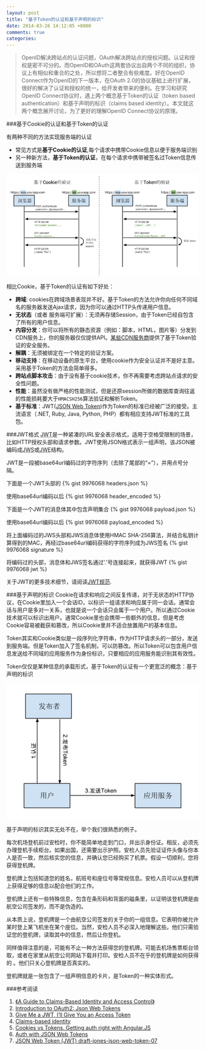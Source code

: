 ```yaml
---
layout: post
title: "基于Token的认证和基于声明的标识"
date: 2014-03-26 14:12:05 +0800
comments: true
categories: 
---
```


> OpenID解决跨站点的认证问题，OAuth解决跨站点的授权问题。认证和授权是密不可分的。而OpenID和OAuth这两套协议出自两个不同的组织，协议上有相似和重合的之处，所以想将二者整合有些难度。好在OpenID Connect作为OpenID的下一版本，在OAuth 2.0的协议基础上进行扩展，很好的解决了认证和授权的统一，给开发者带来的便利。在学习和研究OpenID Connect协议时，遇上两个概念基于Token的认证（token based authentication）和基于声明的标识（claims based identity）。本文就这两个概念展开讨论，为了更好的理解OpenID Connect协议的原理。

###基于Cookie的认证和基于Token的认证   

有两种不同的方法实现服务端的认证   

* 常见方式是**基于Cookie的认证**,每个请求中携带Cookie信息以便于服务端识别
* 另一种新方法，**基于Token的认证**，在每个请求中携带被签名过Token信息传送到服务端

[![Cookie-based Auth vs Token-based Auth](/images/post/2014-03-26/cookie-based-auth-vs-token-based-auth.png)](https://docs.google.com/drawings/d/1IPgSFz2loaOIrnIKinGyrSoRm54slHFi8d_oRJ7BGPc/edit?usp=sharing)

<!-- more -->
相比Cookie，基于Token的认证有如下好处：   

* **跨域**: cookies在跨域场景表现并不好。基于Token的方法允许你向任何不同域名的服务器发送Ajax请求，因为你可以通过HTTP头传递用户信息。
* **无状态**（或者 服务端可扩展）：无须再存储Session，由于Token已经自包含了所有的用户信息。
* **内容分发**：你可以将所有的静态资源（例如：脚本，HTML，图片等）分发到CDN服务上，你的服务器仅仅提供API。[某些CDN服务商](http://www.internap.com/cdn-services-content-delivery-network/cdn-user-authentication/)提供了基于Token验证的安全服务。
* **解耦**：无须被绑定在一个特定的验证方案。
* **移动支持**：在移动设备的原生平台，使用cookie作为安全认证并不是好主意。采用基于Token的方法会简单得多。
* **跨站点脚本攻击**：由于没有基于cookie技术，你不再需要考虑跨站点请求的安全性问题。
* **性能**：虽然没有做严格的性能测试，但是还原session所做的数据库查询往返的性能损耗要大于`HMACSH256`算法验证和解析Token。
* **基于标准**：JWT([JSON Web Token](http://tools.ietf.org/html/draft-ietf-oauth-json-web-token))作为Token的标准已经被广泛的接受。主流语言（.NET, Ruby, Java, Python, PHP）都有相应支持JWT标准的工具包。

###JWT格式
<abbr title="JSON Web Token">JWT</abbr>是一种紧凑的URL安全表示格式，适用于空格受限制的场景，比如HTTP授权头部和请求参数。JWT使用JSON格式表示一组声明，该JSON被编码成<abbr title="JSON Web Signature">JWS</abbr>或<abbr title="JSON Web Encryption">JWE</abbr>结构。

JWT是一段被base64url编码过的字符序列（去除了尾部的“=”），并用点号分隔。

下面是一个JWT头部的
{% gist 9976068 headers.json %}

使用base64url编码以后
{% gist 9976068 header_encoded %}

下面是一个JWT的消息体其中包含声明集合
{% gist 9976068 payload.json %}

使用base64url编码以后
{% gist 9976068 payload_encoded %}

将上面编码过的JWS头部和JWS消息体使用HMAC SHA-256算法，并结合私钥计算得到的MAC，再经过base64url编码获得的字符序列成为JWS签名
{% gist 9976068 signature %}

将编码过的头部，消息体和JWS签名通过'.'号连接起来，就获得JWT
{% gist 9976068 jwt %}

关于JWT的更多技术细节，请阅读[JWT规范](http://tools.ietf.org/html/draft-ietf-oauth-json-web-token).

###基于声明的标识
Cookie在请求和响应之间反复传递，对于无状态的HTTP协议，在Cookie里加入一个会话ID，以标识一组请求和响应属于同一会话。通常会话与用户是多对一关系，也就是说一个会话只会属于一个用户。所以通过Cookie技术就可以标识出用户。通常Cookie里也会携带一些额外的信息，但是考虑Cookie容易被截获和篡改，所以Cookie里并不适合放置用户的基本信息。

Token其实和Cookie类似是一段序列化字符串，作为HTTP请求头的一部分，发送到服务端。但是Token加入了签名机制，可以防篡改。所以Token可以包含用户信息发送给不同域的应用服务作为身份标识，只要相应的应用服务能识别其有效性。

Token仅仅是某种信息的承载形式，基于Token的认证有一个更宽泛的概念：基于声明的标识

[![Claims based Identity](/images/post/2014-03-26/claims-based-identity.png)](https://docs.google.com/drawings/d/1bSBW-rNfOUA4jsWVABXyuJklNY-hXI8QRMRtarh5Ek4/edit?usp=sharing)

基于声明的标识其实无处不在，举个我们很熟悉的例子。

每次机场登机前过安检时，你不能简单地走到门口，并出示身份证。相反，必须先办理登机手续柜台。如果出国，还需要出示护照。安检人员先验证证件头像与你本人是否一致，然后核实您的信息，并确认您已经购买了机票。假设一切顺利，您将获得登机牌。

登机牌上包括知道您的姓名，航班号和座位号等常规信息。安检人员可以从登机牌上获得足够的信息以配合他们的工作。

登机牌上还有一些特殊信息，包含在条形码和背面的磁条里，以证明该登机牌是由航空公司签发的，而不是伪造的。

从本质上说，登机牌是一个由航空公司签发的关于你的一组信息。它表明你被允许某时登上某飞机坐在某个座位。当然，安检人员不必深入地理解这些。他们只需验证您的登机牌，读取其中的信息，然后让你登机。

同样值得注意的是，可能有不止一种方法获得您的登机牌。可能去机场售票柜台领取，或者在家里从航空公司网站下载并打印。安检人员不在乎的登机牌是如何获得的 。他们只关心登机牌是否真实的。

登机牌就是一张包含了一组声明信息的卡片，是Token的一种实体形式。

###参考阅读
1. [《A Guide to Claims-Based Identity and Access Control》](http://book.douban.com/subject/5303216/)
2. [Introduction to OAuth2: Json Web Tokens](http://dotnetcodr.com/2014/01/20/introduction-to-oauth2-json-web-tokens/)
3. [Give Me a JWT, I’ll Give You an Access Token](http://www.layer7tech.com/blogs/index.php/give-me-a-jwt-ill-give-you-an-access-token/)
4. [Claims-based identity](http://en.wikipedia.org/wiki/Claims-based_identity)
5. [Cookies vs Tokens. Getting auth right with Angular.JS](http://blog.auth0.com/2014/01/07/angularjs-authentication-with-cookies-vs-token/)
6. [Auth with JSON Web Tokens](http://jpadilla.com/post/73791304724/auth-with-json-web-tokens)
7. [JSON Web Token (JWT) draft-jones-json-web-token-07](http://openid.net/specs/draft-jones-json-web-token-07.html)

